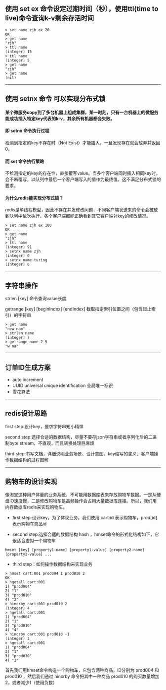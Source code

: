 
## 使用 set ex 命令设定过期时间（秒），使用ttl(time to live)命令查询k-v剩余存活时间

```
> set name zjh ex 20
OK
> get name
"zjh"
> ttl name
(integer) 15
> ttl name
(integer) 5
> get name
"zjh"
> get name
(nil)
```

***

## 使用 setnx 命令 可以实现分布式锁
#### 某个微服务copy到了多台机器上组成集群，某一时刻，只有一台机器上的微服务能成功插入特定key代表的k-v，其余所有机器都会失败。
#### 即 setnx 命令执行过程
检测到指定的key不存在时（Not Exist）才能插入，一旦发现存在就会放弃并返回0。
#### 而 set 命令执行策略
不检测指定的key的存在性，直接覆写value。当多个客户端同时插入相同key时，会不断覆写，以队列中最后一个客户端写入的值作为最终值。这不满足分布式锁的要求。
#### 为什么redis能实现分布式锁？
redis是单线程模型，因此不存在并发修改问题，不同客户端发送来的命令会被放到队列中依次执行，各个客户端都能正确看到其它客户端对key的修改情况。
```
> set name zjh ex 100
OK
> get name
"zjh"
> ttl name
(integer) 91
> setnx name zjh
(integer) 0
> setnx name turing
(integer) 0
```
***
## 字符串操作
strlen [key] 命令查询value长度

getrange [key] [beginIndex] [endIndex] 截取指定索引位置之间（包含起止索引）的字符串

```
> get name
"new nam"
> strlen name
(integer) 7
> getrange name 2 5
"w na"
```
***
## 订单ID生成方案
* auto increment
* UUID universal unique identification 全局唯一标识
* 雪花算法

***

## redis设计思路
first step:设计key，要求字符串短小精悍

second step:选择合适的数据结构，尽量不要存json字符串或者序列化后的二进制byte stream，不直观，而且转换处理巨麻烦

third step:书写文档，详细说明业务场景、设计意图、key缩写的含义、客户端操作数据结构的过程图解

***

## 购物车的设计实现
像淘宝这种用户体量的业务系统，不可能用数据库表来存放购物车数据。一是从硬盘IO速度慢，二是修改购物车是高频操作会占用大量数据库连接。所以，我们用内存数据库redis来实现购物车。

* first step:设计key，为了体现业务，我们使用 cart:id 表示购物车，prod[id] 表示购物车商品id

* second step:选择合适的数据结构 hash ，hmset命令的形式化结构如下，它很适合虚拟一个购物车
```
hmset [key] [property1-name] [property1-value] [property2-name] [property2-value] ...
```

* third step：如何操作数据结构来实现业务

```
> hmset cart:001 prod004 1 prod010 2
OK
> hgetall cart:001
1) "prod004"
2) "1"
3) "prod010"
4) "2"
> hincrby cart:001 prod010 2
(integer) 4
> hgetall cart:001
1) "prod004"
2) "1"
3) "prod010"
4) "4"
> hincrby cart:001 prod010 -1
(integer) 3
> hgetall cart:001
1) "prod004"
2) "1"
3) "prod010"
4) "3"
```

首先我们用hmset命令构造一个购物车，它包含两种商品，ID分别为 prod004 和 prod010 ，然后我们通过 hincrby 命令把其中一种商品 prod010 的购买数量增加2，或者减少1（使用负数）